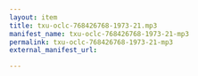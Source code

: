 ```yaml
---
layout: item
title: txu-oclc-768426768-1973-21.mp3
manifest_name: txu-oclc-768426768-1973-21-mp3
permalink: txu-oclc-768426768-1973-21-mp3
external_manifest_url: 

---
```

<!-- Add an essay or interpretive material below this line,
using HTML or markdown.  Do not modify this file above this line -->
